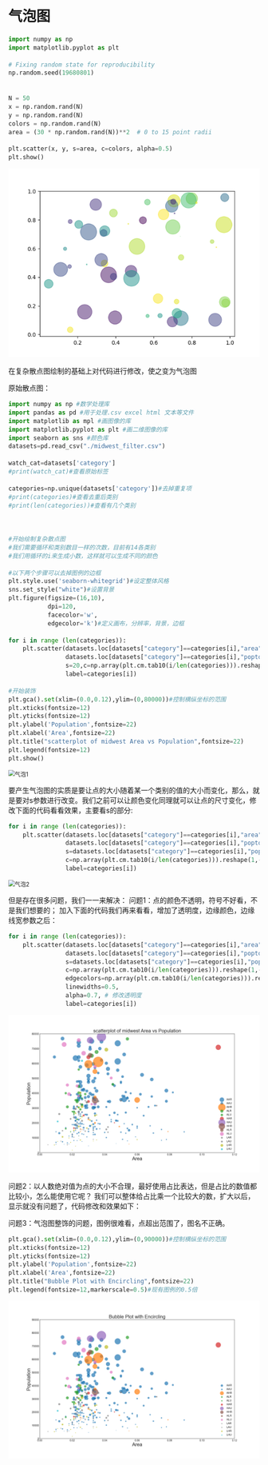 # 气泡图

```python
import numpy as np
import matplotlib.pyplot as plt

# Fixing random state for reproducibility
np.random.seed(19680801)


N = 50
x = np.random.rand(N)
y = np.random.rand(N)
colors = np.random.rand(N)
area = (30 * np.random.rand(N))**2  # 0 to 15 point radii

plt.scatter(x, y, s=area, c=colors, alpha=0.5)
plt.show()
```

<img src=".\img\sphx_glr_scatter_001.webp" alt="sphx_glr_scatter_001" style="zoom:80%;" />

在复杂散点图绘制的基础上对代码进行修改，使之变为气泡图

原始散点图：

```python
import numpy as np #数学处理库
import pandas as pd #用于处理.csv excel html 文本等文件
import matplotlib as mpl #画图像的库
import matplotlib.pyplot as plt #画二维图像的库
import seaborn as sns #颜色库
datasets=pd.read_csv("./midwest_filter.csv")

watch_cat=datasets['category']
#print(watch_cat)#查看原始标签

categories=np.unique(datasets['category'])#去掉重复项
#print(categories)#查看去重后类别
#print(len(categories))#查看有几个类别



#开始绘制复杂散点图
#我们需要循环和类别数目一样的次数，目前有14各类别
#我们用循环的i来生成小数，这样就可以生成不同的颜色

#以下两个步骤可以去掉图例的边框
plt.style.use('seaborn-whitegrid')#设定整体风格
sns.set_style("white")#设置背景
plt.figure(figsize=(16,10),
           dpi=120,
           facecolor='w',
           edgecolor='k')#定义画布，分辨率，背景，边框

for i in range (len(categories)):
	plt.scatter(datasets.loc[datasets["category"]==categories[i],"area"],
                datasets.loc[datasets["category"]==categories[i],"poptotal"],
                s=20,c=np.array(plt.cm.tab10(i/len(categories))).reshape(1,-1),
                label=categories[i])

#开始装饰
plt.gca().set(xlim=(0.0,0.12),ylim=(0,80000))#控制横纵坐标的范围
plt.xticks(fontsize=12)
plt.yticks(fontsize=12)
plt.ylabel('Population',fontsize=22)
plt.xlabel('Area',fontsize=22)
plt.title("scatterplot of midwest Area vs Population",fontsize=22)
plt.legend(fontsize=12)
plt.show()
```

<img src="F:\GithubWorkspace\GBooks\matplotlib\Chapter3\img\气泡1.png" alt="气泡1" style="zoom:80%;" />

要产生气泡图的实质是要让点的大小随着某一个类别的值的大小而变化，那么，就是要对s参数进行改变。我们之前可以让颜色变化同理就可以让点的尺寸变化，修改下面的代码看看效果，主要看s的部分:

```python
for i in range (len(categories)):
	plt.scatter(datasets.loc[datasets["category"]==categories[i],"area"],
                datasets.loc[datasets["category"]==categories[i],"poptotal"],
                s=datasets.loc[datasets["category"]==categories[i],"popasian"],
                c=np.array(plt.cm.tab10(i/len(categories))).reshape(1,-1),
                label=categories[i])
```

<img src="F:\GithubWorkspace\GBooks\matplotlib\Chapter3\img\气泡2.png" alt="气泡2" style="zoom:80%;" />

但是存在很多问题，我们一一来解决：
问题1：点的颜色不透明，符号不好看，不是我们想要的；
加入下面的代码我们再来看看，增加了透明度，边缘颜色，边缘线宽参数之后：

```python
for i in range (len(categories)):
	plt.scatter(datasets.loc[datasets["category"]==categories[i],"area"],
                datasets.loc[datasets["category"]==categories[i],"poptotal"],
                s=datasets.loc[datasets["category"]==categories[i],"popasian"],
                c=np.array(plt.cm.tab10(i/len(categories))).reshape(1,-1),
                edgecolors=np.array(plt.cm.tab10(i/len(categories))).reshape(1,-1), # 描边颜色与主题颜色相同
                linewidths=0.5,
                alpha=0.7, # 修改透明度
                label=categories[i])
```

<img src=".\img\气泡3.png" alt="气泡3" style="zoom:80%;" />

问题2：以人数绝对值为点的大小不合理，最好使用占比表达，但是占比的数值都比较小，怎么能使用它呢？
我们可以整体给占比乘一个比较大的数，扩大以后，显示就没有问题了，代码修改和效果如下：

问题3：气泡图整饰的问题，图例很难看，点超出范围了，图名不正确。

```python
plt.gca().set(xlim=(0.0,0.12),ylim=(0,90000))#控制横纵坐标的范围
plt.xticks(fontsize=12)
plt.yticks(fontsize=12)
plt.ylabel('Population',fontsize=22)
plt.xlabel('Area',fontsize=22)
plt.title("Bubble Plot with Encircling",fontsize=22)
plt.legend(fontsize=12,markerscale=0.5)#现有图例的0.5倍
```

<img src=".\img\气泡4.png" alt="气泡3" style="zoom:80%;" />